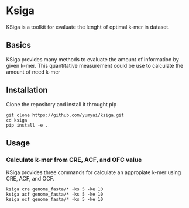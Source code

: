 # Ksiga
KSiga is a toolkit for evaluate the lenght of optimal k-mer in dataset.

## Basics
KSiga provides many methods to evaluate the amount of information by given k-mer.
This quantitative measurement could be use to calculate the amount of need k-mer

## Installation
Clone the repository and install it throught pip
```
git clone https://github.com/yumyai/ksiga.git
cd ksiga
pip install -e .
```

## Usage

### Calculate k-mer from CRE, ACF, and OFC value
KSiga provides three commands for calculate an appropiate k-mer using CRE, ACF, and OCF.

```
ksiga cre genome_fasta/* -ks 5 -ke 10
ksiga acf genome_fasta/* -ks 5 -ke 10
ksiga ocf genome_fasta/* -ks 5 -ke 10
```

